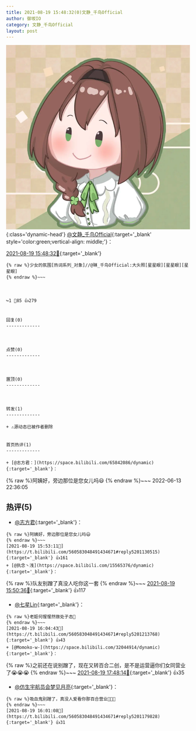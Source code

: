 ```yaml
---
title: 2021-08-19 15:48:32(0)文静_千鸟Official
author: 御坂IO
category: 文静_千鸟Official
layout: post
---
```


![img](/images/ac7482ed1b9a7f203dc68c0c4a77c488a27b108a.jpg){:class='dynamic-head'}
[@文静_千鸟Official](https://space.bilibili.com/667526012/dynamic){:target='_blank' style='color:green;vertical-align: middle;'}：

[2021-08-19 15:48:32🔗](https://t.bilibili.com/560583048491434671){:target='_blank'}

~~~
{% raw %}少女的氛围[热词系列_对象]//@琳_千鸟Official:大头照[星星眼][星星眼][星星眼]
{% endraw %}~~~



↪️1 💬85 👍279


回复(0)
-------------



点赞(0)
-------------



置顶(0)
-------------



转发(1)
-------------

+ ⚠源动态已被作者删除


首页热评(1)
-------------

+ [@志方君：](https://space.bilibili.com/65842086/dynamic){:target='_blank'}：
~~~
{% raw %}阿姨好，旁边那位是您女儿吗😃
{% endraw %}~~~
2022-06-13 22:36:05


热评(5)
-------------

+ [@志方君](https://space.bilibili.com/65842086/dynamic){:target='_blank'}：
~~~
{% raw %}阿姨好，旁边那位是您女儿吗😃
{% endraw %}~~~
[2021-08-19 15:53:11🔗](https://t.bilibili.com/560583048491434671#reply5201130515){:target='_blank'} 👍161
+ [@执念丶浅](https://space.bilibili.com/15565376/dynamic){:target='_blank'}：
~~~
{% raw %}队友别蹭了真没人吃你这一套
{% endraw %}~~~
[2021-08-19 15:50:36🔗](https://t.bilibili.com/560583048491434671#reply5201113001){:target='_blank'} 👍117
+ [@七星Lin](https://space.bilibili.com/22798602/dynamic){:target='_blank'}：
~~~
{% raw %}老妪何惺惺然做处子态🤭
{% endraw %}~~~
[2021-08-19 16:04:43🔗](https://t.bilibili.com/560583048491434671#reply5201213768){:target='_blank'} 👍43
+ [@Momoko-w-](https://space.bilibili.com/32044914/dynamic){:target='_blank'}：
~~~
{% raw %}之前还在说别蹭了，现在又转百合二创，是不是运营逼你们女同营业了😭😭😭
{% endraw %}~~~
[2021-08-19 17:48:14🔗](https://t.bilibili.com/560583048491434671#reply5202067336){:target='_blank'} 👍35
+ [@仿生宇航员会梦见月亮](https://space.bilibili.com/483819552/dynamic){:target='_blank'}：
~~~
{% raw %}吸血鬼别蹭了，真没人爱看你那百合营业🤤🤤🤤
{% endraw %}~~~
[2021-08-19 16:01:08🔗](https://t.bilibili.com/560583048491434671#reply5201179828){:target='_blank'} 👍31



